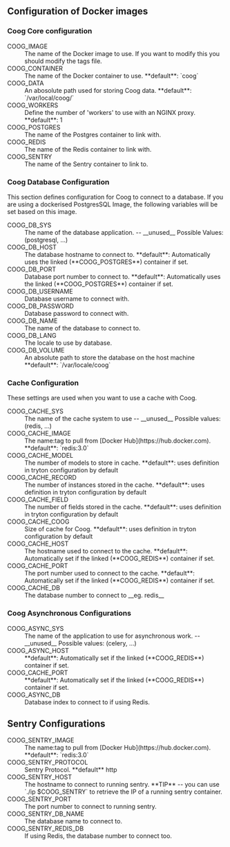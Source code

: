 
## Configuration of Docker images

### Coog Core configuration

<dl>
<dt>COOG_IMAGE</dt>
<dd>
	The name of the Docker image to use. If you want to modify this you should modify the tags file.
</dd>

<dt>COOG_CONTAINER</dt>
<dd>
	The name of the Docker container to use. 
	**default**: `coog`
</dd>

<dt>COOG_DATA</dt>
<dd>
	An abosolute path used for storing Coog data.
	**default**: `/var/local/coog/`
</dd>

<dt>COOG_WORKERS</dt>
<dd>
	Define the number of 'workers' to use with an NGINX proxy.
	**default**: 1
</dd>

<dt>COOG_POSTGRES</dt>
<dd>
	The name of the Postgres container to link with.
</dd> 

<dt>COOG_REDIS</dt>
<dd>
	The name of the Redis container to link with.
</dd>

<dt>COOG_SENTRY</dt>
<dd>
	The name of the Sentry container to link to.
</dd>
</dl>

### Coog Database Configuration

This section defines configuration for Coog to connect to a database. 
If you are using a dockerised PostgresSQL Image, the following variables will be set based on this image.

<dl>
<dt>COOG_DB_SYS</dt>
<dd>
	The name of the database application. -- __unused__
	Possible Values: (postgresql, ...)
</dd>

<dt>COOG_DB_HOST</dt>
<dd>
	The database hostname to connect to. 
	**default**: Automatically uses the linked (**COOG_POSTGRES**) container if set. 
</dd>
	
<dt>COOG_DB_PORT</dt>
<dd>
	Database port number to connect to. 
	**default**: Automatically uses the linked (**COOG_POSTGRES**) container if set. 
</dd>

<dt>COOG_DB_USERNAME</dt>
<dd>
	Database username to connect with.
</dd>
	
<dt>COOG_DB_PASSWORD</dt>
<dd>
	Database password to connect with.
</dd>

<dt>COOG_DB_NAME</dt>
<dd>
	The name of the database to connect to.
</dd>

<dt>COOG_DB_LANG</dt>
<dd>
	The locale to use by database.
</dd>

<dt>COOG_DB_VOLUME</dt>
<dd>
	An absolute path to store the database on the host machine
	**default**: `/var/locale/coog`
</dl>


### Cache Configuration

These settings are used when you want to use a cache with Coog.

<dl>
<dt>COOG_CACHE_SYS</dt>
<dd>
	The name of the cache system to use -- __unused__
	Possible values: (redis, ...)
</dd>

<dt>COOG_CACHE_IMAGE</dt>
<dd>
	The name:tag to pull from [Docker Hub](https://hub.docker.com).
	**default**: `redis:3.0`
</dd>
	
<dt>COOG_CACHE_MODEL</dt>
<dd>
	The number of models to store in cache.
	**default**: uses definition in tryton configuration by default
</dd>

<dt>COOG_CACHE_RECORD</dt>
<dd>
	The number of instances stored in the cache.
	**default**: uses definition in tryton configuration by default
</dd>

<dt>COOG_CACHE_FIELD</dt>
<dd>
	The number of fields stored in the cache.
	**default**: uses definition in tryton configuration by default
</dd>

<dt>COOG_CACHE_COOG</dt>
<dd>
	Size of cache for Coog.
	**default**: uses definition in tryton configuration by default
</dd>

<dt>COOG_CACHE_HOST</dt>
<dd>
	The hostname used to connect to the cache.
	**default**: Automatically set if the linked (**COOG_REDIS**) container if set.
</dd>

<dt>COOG_CACHE_PORT</dt>
<dd>
	The port number used to connect to the cache.
	**default**: Automatically set if the linked (**COOG_REDIS**) container if set.

</dd>

<dt>COOG_CACHE_DB</dt>
<dd>
	The database number to connect to __eg. redis__
</dd>
</dl>


### Coog Asynchronous Configurations

<dl>
<dt>COOG_ASYNC_SYS</dt>
<dd>
	The name of the application to use for asynchronous work. -- __unused__
	Possible values: (celery, ...)
</dd>
<dt>COOG_ASYNC_HOST</dt>
<dd>
	**default**: Automatically set if the linked (**COOG_REDIS**) container if set.
</dd>
<dt>COOG_CACHE_PORT</dt>
<dd>
	**default**: Automatically set if the linked (**COOG_REDIS**) container if set.
</dd>

<dt>COOG_ASYNC_DB</dt>
<dd>
	Database index to connect to if using Redis.
</dd>
</dl>


## Sentry Configurations

<dl>
<dt>COOG_SENTRY_IMAGE</dt>
<dd>
	The name:tag to pull from [Docker Hub](https://hub.docker.com).
	**default**: `redis:3.0`
</dd>

<dt>COOG_SENTRY_PROTOCOL</dt>
<dd>
	Sentry Protocol.
	**default** http
</dd>

<dt>COOG_SENTRY_HOST</dt>
<dd>
	The hostname to connect to running sentry.
	**TIP** -- you can use `./ip $COOG_SENTRY` to retrieve the IP of a running sentry container.
</dd>

<dt>COOG_SENTRY_PORT</dt>
<dd>
	The port number to connect to running sentry.
</dd>

<dt>COOG_SENTRY_DB_NAME</dt>
<dd>
	The database name to connect to.
</dd>

<dt>COOG_SENTRY_REDIS_DB</dt>
<dd>
	If using Redis, the database number to connect too.
</dd>
</dl>
